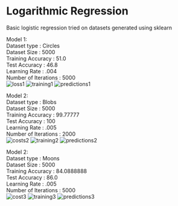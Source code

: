 # Logarithmic Regression

Basic logistic regression tried on datasets generated using sklearn

Model 1:  
Dataset type : Circles  
Dataset Size : 5000  
Training Accuracy : 51.0  
Test Accuracy : 46.8  
Learning Rate : .004  
Number of Iterations : 5000  
![loss1](https://user-images.githubusercontent.com/13309365/40877472-165cea3a-669f-11e8-9f78-1903cef43634.png)
![training1](https://user-images.githubusercontent.com/13309365/40877516-d72e5b0e-669f-11e8-8b9c-c2bebb71d150.png)
![predictions1](https://user-images.githubusercontent.com/13309365/40877517-d86ef9f6-669f-11e8-9f43-0a2993df9ef3.png)

Model 2:  
Dataset type : Blobs   
Dataset Size : 5000  
Training Accuracy : 99.77777    
Test Accuracy : 100  
Learning Rate : .005  
Number of Iterations : 2000  
![costs2](https://user-images.githubusercontent.com/13309365/40877533-37b4ed08-66a0-11e8-9058-a71343171d10.png)
![training2](https://user-images.githubusercontent.com/13309365/40877534-3943deae-66a0-11e8-8c49-cc92d08aa782.png)
![predictions2](https://user-images.githubusercontent.com/13309365/40877536-3aa1dcb0-66a0-11e8-822c-1d513a5714f7.png)

Model 2:  
Dataset type : Moons   
Dataset Size : 5000  
Training Accuracy : 84.0888888   
Test Accuracy : 86.0  
Learning Rate : .005  
Number of Iterations : 5000  
![cost3](https://user-images.githubusercontent.com/13309365/40877557-8db65bd8-66a0-11e8-9ebd-466c8051e40a.png)
![training3](https://user-images.githubusercontent.com/13309365/40877558-8e63194a-66a0-11e8-9000-be0feae62194.png)
![predictions3](https://user-images.githubusercontent.com/13309365/40877559-8f4da9b0-66a0-11e8-894d-60583f0e3bf2.png)

